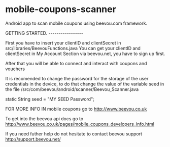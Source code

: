 mobile-coupons-scanner
======================

Android app to scan mobile coupons using beevou.com framework.


GETTING STARTED. -----------------

First you have to insert your clientID and clientSecret in src/libraries/BeevouFunctions.java
You can get your clientID and clientSecret in My Account Section via beevou.net, you have to sign up first.

After that you will be able to connect and interact with coupons and vouchers

It is recomended to change the password for the storage of the user credentials in the device, to do that change the value of
the variable seed in the file /src/com/beevou/android/scanner/Beevou_Scanner.java 

static String seed = "MY SEED Password";

FOR MORE INFO IN mobile coupons go to
http://www.beevou.co.uk

To get into the beevou api docs go to
http://www.beevou.co.uk/pages/mobile_coupons_developers_info.html

If you need futher help do not hesitate to contact beevou support 
http://support.beevou.net/
